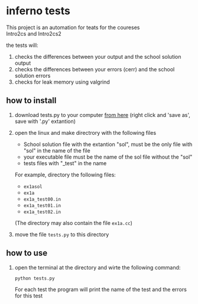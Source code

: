 # inferno tests #
This project is an automation for teats for the coureses  
Intro2cs and Intro2cs2  

the tests will:
1. checks the differences between your output and the school solution output
2. checks the differences between your errors (cerr) and the school solution errors
3. checks for leak memory using valgrind

## how to install ##
1. download tests.py to your computer [from here](https://www.example.com/my%20great%20page) (right click and 'save as', save with '.py' extantion)
2. open the linux and make directrory with the following files
   * School solution file with the extantion "sol", must be the only file with "sol" in the name of the file
   * your executable file must be the name of the sol file without the "sol"
   * tests files with "\_test" in the name  
   
   For example, directory the following files:
   * `ex1asol`
   * `ex1a`
   * `ex1a_test00.in`
   * `ex1a_test01.in`
   * `ex1a_test02.in`  
   
   (The directory may also contain the file `ex1a.cc`)
3. move the file `tests.py` to this directory

## how to use ##
1. open the terminal at the directory and wirte the following command:  
   ```bash
   python tests.py
   ```
   For each test the program will print the name of the test and the errors for this test 
   
